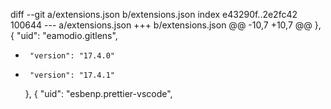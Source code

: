 diff --git a/extensions.json b/extensions.json
index e43290f..2e2fc42 100644
--- a/extensions.json
+++ b/extensions.json
@@ -10,7 +10,7 @@
     },
     {
       "uid": "eamodio.gitlens",
-      "version": "17.4.0"
+      "version": "17.4.1"
     },
     {
       "uid": "esbenp.prettier-vscode",
